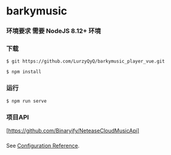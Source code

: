 # barkymusic

### 环境要求 需要 NodeJS 8.12+ 环境

### 下载

```
$ git https://github.com/LurzyQyQ/barkymusic_player_vue.git

$ npm install
```

### 运行
```
$ npm run serve
```

### 项目API

[https://github.com/Binaryify/NeteaseCloudMusicApi]


### 
See [Configuration Reference](https://cli.vuejs.org/config/).



